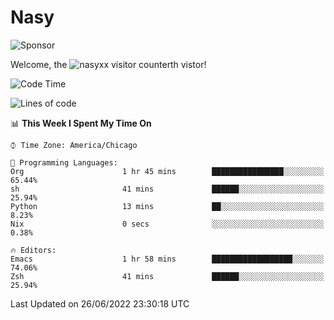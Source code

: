 # Nasy

<!--
<p align="center">
<img height="200" src="https://github-readme-stats.vercel.app/api?username=nasyxx&count_private=true&show_icons=true&theme=dracula&include_all_commits=true"/>
<img height="200" src="https://github-readme-stats.vercel.app/api/top-langs/?username=nasyxx&theme=dracula&hide=html,jupyter+notebook&count_private=true&show_icons=true"/>
</p>

  
----------------
-->

![Sponsor](https://img.shields.io/static/v1.svg?label=Sponsor&message=%E2%9D%A4&logo=GitHub&style=flat&color=pink)
 
Welcome, the ![nasyxx visitor counter](https://count.getloli.com/get/@nasyxx?theme=rule34)th vistor!
 
<!--START_SECTION:waka-->
![Code Time](http://img.shields.io/badge/Code%20Time-2%2C494%20hrs%2045%20mins-blue)

![Lines of code](https://img.shields.io/badge/From%20Hello%20World%20I%27ve%20Written-5%20Million%20lines%20of%20code-blue)

📊 **This Week I Spent My Time On** 

```text
⌚︎ Time Zone: America/Chicago

💬 Programming Languages: 
Org                      1 hr 45 mins        ████████████████░░░░░░░░░   65.44% 
sh                       41 mins             ██████░░░░░░░░░░░░░░░░░░░   25.94% 
Python                   13 mins             ██░░░░░░░░░░░░░░░░░░░░░░░   8.23% 
Nix                      0 secs              ░░░░░░░░░░░░░░░░░░░░░░░░░   0.38%

🔥 Editors: 
Emacs                    1 hr 58 mins        ██████████████████░░░░░░░   74.06% 
Zsh                      41 mins             ██████░░░░░░░░░░░░░░░░░░░   25.94%

```


 Last Updated on 26/06/2022 23:30:18 UTC
<!--END_SECTION:waka-->

<!-- ![visitors](https://visitor-badge.laobi.icu/badge?page_id=nasyxx.nasyxx) -->
